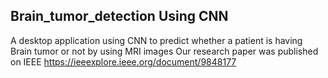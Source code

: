 ## Brain_tumor_detection Using CNN
A desktop application using CNN to predict whether a patient is having Brain tumor or not by using MRI images
Our research paper was published on IEEE 
https://ieeexplore.ieee.org/document/9848177
